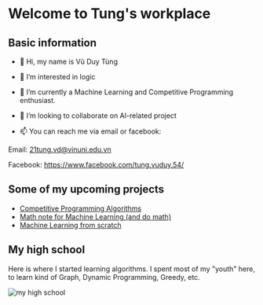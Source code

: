 # Welcome to Tung's workplace


## Basic information
- 👋 Hi, my name is Vũ Duy Tùng

- 👀 I’m interested in logic

- 🌱 I’m currently a Machine Learning and Competitive Programming enthusiast. 

- 💞️ I’m looking to collaborate on AI-related project

- 📫 You can reach me via email or facebook:

Email: 21tung.vd@vinuni.edu.vn

Facebook: https://www.facebook.com/tung.vuduy.54/

## Some of my upcoming projects
- [Competitive Programming Algorithms](https://github.com/vu-duy-tung/CP-Algorithm)
- [Math note for Machine Learning (and do math)](https://github.com/vu-duy-tung/Mathematic-for-machine-learning)
- [Machine Learning from scratch](https://github.com/vu-duy-tung/ML-from-scratch)

## My high school
Here is where I started learning algorithms. I spent most of my "youth" here, to learn kind of Graph, Dynamic Programming, Greedy, etc.

![my high school]([https://scontent.fhan14-2.fna.fbcdn.net/v/t39.30808-6/236899554_4442753122449664_2061037371683072666_n.jpg?_nc_cat=108&ccb=1-7&_nc_sid=e3f864&_nc_ohc=o728dy07cfUAX8EeWzz&_nc_ht=scontent.fhan14-2.fna&oh=00_AfDAGMYIouAarwyves0QArHFO4ucajkgxM64vM_6pNSgCw&oe=63C2AC86](https://scontent.fsgn15-1.fna.fbcdn.net/v/t39.30808-6/236899554_4442753122449664_2061037371683072666_n.jpg?_nc_cat=108&ccb=1-7&_nc_sid=e3f864&_nc_ohc=Jey5QwQl9uQAX9QY9Q7&_nc_ht=scontent.fsgn15-1.fna&oh=00_AfBGd-25qejxHF3MMAa6cHTJ-hDwDP4gELkeed9XJFZq8A&oe=63CA9586))
